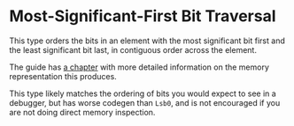 # Most-Significant-First Bit Traversal

This type orders the bits in an element with the most significant bit first and
the least significant bit last, in contiguous order across the element.

The guide has [a chapter][0] with more detailed information on the memory
representation this produces.

This type likely matches the ordering of bits you would expect to see in a
debugger, but has worse codegen than `Lsb0`, and is not encouraged if you are
not doing direct memory inspection.

[0]: https://bitvecto-rs.github.io/bitvec/memory-representation
